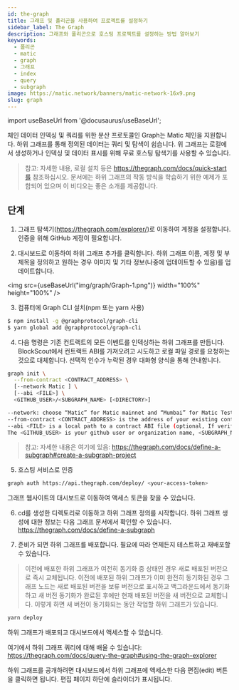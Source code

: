 ```yaml
---
id: the-graph
title: 그래프 및 폴리곤을 사용하여 프로젝트를 설정하기
sidebar_label: The Graph
description: 그래프와 폴리곤으로 호스팅 프로젝트를 설정하는 방법 알아보기
keywords:
  - 폴리곤
  - matic
  - graph
  - 그래프
  - index
  - query
  - subgraph
image: https://matic.network/banners/matic-network-16x9.png
slug: graph
---
```


import useBaseUrl from '@docusaurus/useBaseUrl';

체인 데이터 인덱싱 및 쿼리를 위한 분산 프로토콜인 Graph는 Matic 체인을 지원합니다. 하위 그래프를 통해 정의된 데이터는 쿼리 및 탐색이 쉽습니다. 위 그래프는 로컬에서 생성하거나 인덱싱 및 데이터 표시를 위해 무료 호스팅 탐색기를 사용할 수 있습니다.

> 참고: 자세한 내용, 로컬 설치 등은 https://thegraph.com/docs/quick-start를 참조하십시오. 문서에는 하위 그래프의 작동 방식을 학습하기 위한 예제가 포함되어 있으며 이 비디오는 좋은 소개를 제공합니다.

## 단계

1. 그래프 탐색기(https://thegraph.com/explorer/)로 이동하여 계정을 설정합니다. 인증을 위해 GitHub 계정이 필요합니다.

2. 대시보드로 이동하여 하위 그래프 추가를 클릭합니다. 하위 그래프 이름, 계정 및 부제목을 정의하고 원하는 경우 이미지 및 기타 정보(나중에 업데이트할 수 있음)를 업데이트합니다.

<img src={useBaseUrl("img/graph/Graph-1.png")} width="100%" height="100%" />


3. 컴퓨터에 Graph CLI 설치(npm 또는 yarn 사용)

```bash 
$ npm install -g @graphprotocol/graph-cli
$ yarn global add @graphprotocol/graph-cli
```

4. 다음 명령은 기존 컨트랙트의 모든 이벤트를 인덱싱하는 하위 그래프를 만듭니다. BlockScout에서 컨트랙트 ABI를 가져오려고 시도하고 로컬 파일 경로를 요청하는 것으로 대체합니다. 선택적 인수가 누락된 경우 대화형 양식을 통해 안내합니다.

```bash
graph init \
  --from-contract <CONTRACT_ADDRESS> \
  [--network Matic ] \
  [--abi <FILE>] \
  <GITHUB_USER>/<SUBGRAPH_NAME> [<DIRECTORY>]

--network: choose “Matic” for Matic mainnet and “Mumbai” for Matic Testnet.
--from-contract <CONTRACT_ADDRESS> is the address of your existing contract which you have deployed on the Matic network: Testnet or Mainnet.
--abi <FILE> is a local path to a contract ABI file (optional, If verified in BlockScout, the graph will grab the ABI, otherwise you will need to manually add the ABI. You can save the abi from BlockScout or by running truffle compile or solc on a public project.)
The <GITHUB_USER> is your github user or organization name, <SUBGRAPH_NAME> is the name for your subgraph, and <DIRECTORY> is the optional name of the directory where graph init will put the example subgraph manifest.
```
> 참고: 자세한 내용은 여기에 있음: https://thegraph.com/docs/define-a-subgraph#create-a-subgraph-project

5. 호스팅 서비스로 인증

```bash
graph auth https://api.thegraph.com/deploy/ <your-access-token>
```
그래프 웹사이트의 대시보드로 이동하여 액세스 토큰을 찾을 수 있습니다.

6. cd를 생성한 디렉토리로 이동하고 하위 그래프 정의를 시작합니다. 하위 그래프 생성에 대한 정보는 다음 그래프 문서에서 확인할 수 있습니다. https://thegraph.com/docs/define-a-subgraph

7. 준비가 되면 하위 그래프를 배포합니다. 필요에 따라 언제든지 테스트하고 재배포할 수 있습니다.
> 이전에 배포한 하위 그래프가 여전히 동기화 중 상태인 경우 새로 배포된 버전으로 즉시 교체됩니다. 이전에 배포된 하위 그래프가 이미 완전히 동기화된 경우 그래프 노드는 새로 배포된 버전을 보류 버전으로 표시하고 백그라운드에서 동기화하고 새 버전 동기화가 완료된 후에만 현재 배포된 버전을 새 버전으로 교체합니다. 이렇게 하면 새 버전이 동기화되는 동안 작업할 하위 그래프가 있습니다.

```bash
yarn deploy
```

하위 그래프가 배포되고 대시보드에서 액세스할 수 있습니다.

여기에서 하위 그래프 쿼리에 대해 배울 수 있습니다: https://thegraph.com/docs/query-the-graph#using-the-graph-explorer

하위 그래프를 공개하려면 대시보드에서 하위 그래프에 액세스한 다음 편집(edit) 버튼을 클릭하면 됩니다. 편집 페이지 하단에 슬라이더가 표시됩니다.
